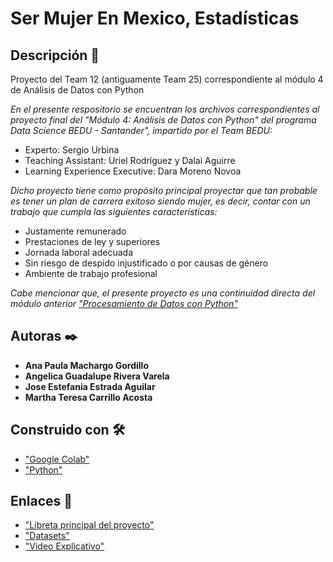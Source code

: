 # **Ser Mujer En Mexico, Estadísticas**

## Descripción 🔖
Proyecto del Team 12 (antiguamente Team 25) correspondiente al módulo 4 de Análisis de Datos con Python

_En el presente respositorio se encuentran los archivos correspondientes al proyecto final del "Módulo 4: Análisis de Datos con Python" del programa Data Science BEDU - Santander", impartido por el Team BEDU:_
 * Experto: Sergio Urbina
 * Teaching Assistant: Uriel Rodríguez y Dalai Aguirre
 * Learning Experience Executive: Dara Moreno Novoa

_Dicho proyecto tiene como propósito principal proyectar que tan probable es tener un plan de carrera exitoso siendo mujer, es decir, contar con un trabajo que cumpla las siguientes características:_
 - Justamente remunerado
 - Prestaciones de ley y superiores
 - Jornada laboral adecuada
 - Sin riesgo de despido injustificado o por causas de género 
 - Ambiente de trabajo profesional

_Cabe mencionar que, el presente proyecto es una continuidad directa del módulo anterior ["Procesamiento de Datos con Python"](https://github.com/FanyEstAg/Team-25-Proyecto_M3)_

## Autoras ✒️

 * **Ana Paula Machargo Gordillo**
 * **Angelica Guadalupe Rivera Varela**
 * **Jose Estefania Estrada Aguilar**
 * **Martha Teresa Carrillo Acosta**

## Construido con 🛠️

* ["Google Colab"](https://colab.research.google.com/)
* ["Python"](https://www.python.org/)

## Enlaces 🔗

* ["Libreta principal del proyecto"](https://colab.research.google.com/drive/1fFOZCpZlHXGcTIVDfM501-im6wmTOa_W#scrollTo=g9Oeg4bWxXtm)
* ["Datasets"](https://github.com/FanyEstAg/Team-12-Proyecto-M4/tree/main/DataSets) 
* ["Video Explicativo"](https://youtu.be/x8cgHScJi8k)
